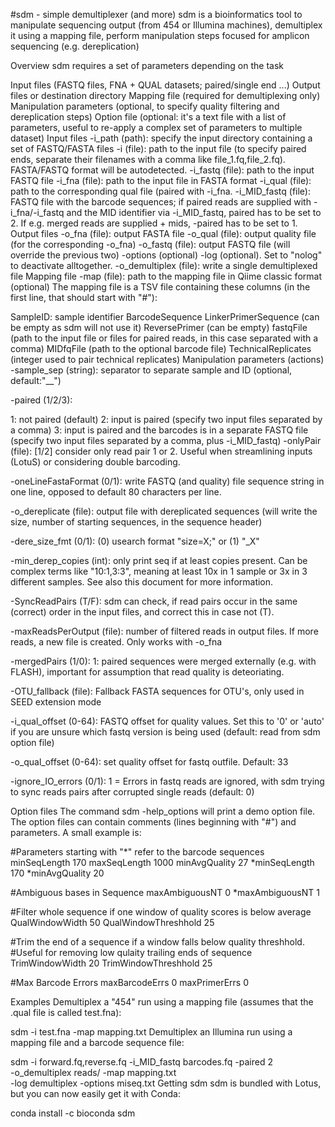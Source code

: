 #sdm - simple demultiplexer (and more)
sdm is a bioinformatics tool to manipulate sequencing output (from 454 or Illumina machines), demultiplex it using a mapping file, perform manipulation steps focused for amplicon sequencing (e.g. dereplication)

Overview
sdm requires a set of parameters depending on the task

Input files (FASTQ files, FNA + QUAL datasets; paired/single end ...)
Output files or destination directory
Mapping file (required for demultiplexing only)
Manipulation parameters (optional, to specify quality filtering and dereplication steps)
Option file (optional: it's a text file with a list of parameters, useful to re-apply a complex set of parameters to multiple dataset)
Input files
-i_path (path): specify the input directory containing a set of FASTQ/FASTA files
-i (file): path to the input file (to specify paired ends, separate their filenames with a comma like file_1.fq,file_2.fq). FASTA/FASTQ format will be autodetected.
-i_fastq (file): path to the input FASTQ file
-i_fna (file): path to the input file in FASTA format
-i_qual (file): path to the corresponding qual file (paired with -i_fna.
-i_MID_fastq (file): FASTQ file with the barcode sequences; if paired reads are supplied with -i_fna/-i_fastq and the MID identifier via -i_MID_fastq, paired has to be set to 2. If e.g. merged reads are supplied + mids, -paired has to be set to 1.
Output files
-o_fna (file): output FASTA file
-o_qual (file): output quality file (for the corresponding -o_fna)
-o_fastq (file): output FASTQ file (will override the previous two)
-options (optional)
-log (optional). Set to "nolog" to deactivate alltogether.
-o_demultiplex (file): write a single demultiplexed file
Mapping file
-map (file): path to the mapping file in Qiime classic format (optional)
The mapping file is a TSV file containing these columns (in the first line, that should start with "#"):

SampleID: sample identifier
BarcodeSequence
LinkerPrimerSequence (can be empty as sdm will not use it)
ReversePrimer (can be empty)
fastqFile (path to the input file or files for paired reads, in this case separated with a comma)
MIDfqFile (path to the optional barcode file)
TechnicalReplicates (integer used to pair technical replicates)
Manipulation parameters (actions)
-sample_sep (string): separator to separate sample and ID (optional, default:"__")

-paired (1/2/3):

1: not paired (default)
2: input is paired (specify two input files separated by a comma)
3: input is paired and the barcodes is in a separate FASTQ file (specify two input files separated by a comma, plus -i_MID_fastq)
-onlyPair (file): [1/2] consider only read pair 1 or 2. Useful when streamlining inputs (LotuS) or considering double barcoding.

-oneLineFastaFormat (0/1): write FASTQ (and quality) file sequence string in one line, opposed to default 80 characters per line.

-o_dereplicate (file): output file with dereplicated sequences (will write the size, number of starting sequences, in the sequence header)

-dere_size_fmt (0/1): (0) usearch format "size=X;" or (1) "_X"

-min_derep_copies (int): only print seq if at least copies present. Can be complex terms like "10:1,3:3", meaning at least 10x in 1 sample or 3x in 3 different samples. See also this document for more information.

-SyncReadPairs (T/F): sdm can check, if read pairs occur in the same (correct) order in the input files, and correct this in case not (T).

-maxReadsPerOutput (file): number of filtered reads in output files. If more reads, a new file is created. Only works with -o_fna

-mergedPairs (1/0): 1: paired sequences were merged externally (e.g. with FLASH), important for assumption that read quality is deteoriating.

-OTU_fallback (file): Fallback FASTA sequences for OTU's, only used in SEED extension mode

-i_qual_offset (0-64): FASTQ offset for quality values. Set this to '0' or 'auto' if you are unsure which fastq version is being used (default: read from sdm option file)

-o_qual_offset (0-64): set quality offset for fastq outfile. Default: 33

-ignore_IO_errors (0/1): 1 = Errors in fastq reads are ignored, with sdm trying to sync reads pairs after corrupted single reads (default: 0)

Option files
The command sdm -help_options will print a demo option file. The option files can contain comments (lines beginning with "#") and parameters. A small example is:

#Parameters starting with "*" refer to the barcode sequences
minSeqLength    170
maxSeqLength    1000
minAvgQuality   27
*minSeqLength   170
*minAvgQuality  20
 
#Ambiguous bases in Sequence
maxAmbiguousNT  0
*maxAmbiguousNT 1

#Filter whole sequence if one window of quality scores is below average
QualWindowWidth 50
QualWindowThreshhold    25

#Trim the end of a sequence if a window falls below quality threshhold. 
#Useful for removing low qulaity trailing ends of sequence
TrimWindowWidth 20
TrimWindowThreshhold    25

#Max Barcode Errors
maxBarcodeErrs  0
maxPrimerErrs   0

Examples
Demultiplex a "454" run using a mapping file (assumes that the .qual file is called test.fna):

sdm -i test.fna -map mapping.txt 
Demultiplex an Illumina run using a mapping file and a barcode sequence file:

sdm -i forward.fq,reverse.fq -i_MID_fastq barcodes.fq -paired 2 \
  -o_demultiplex reads/ -map mapping.txt \
  -log demultiplex -options miseq.txt
Getting sdm
sdm is bundled with Lotus, but you can now easily get it with Conda:

conda install -c bioconda sdm